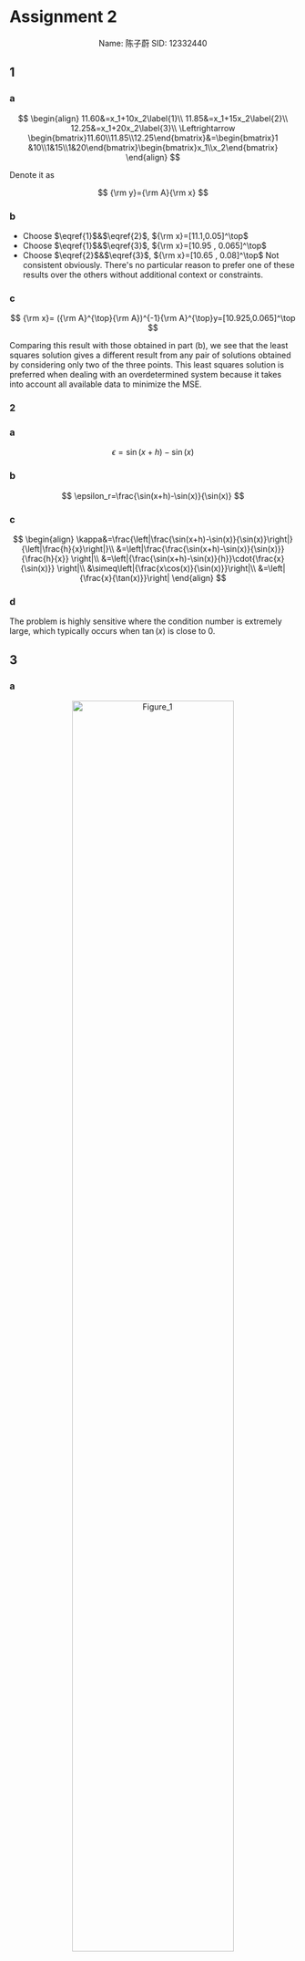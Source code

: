 # Assignment 2

<center>Name: 陈子蔚	SID: 12332440</center>

## 1

### a

$$
\begin{align}
11.60&=x_1+10x_2\label{1}\\
11.85&=x_1+15x_2\label{2}\\
12.25&=x_1+20x_2\label{3}\\
\Leftrightarrow \begin{bmatrix}11.60\\11.85\\12.25\end{bmatrix}&=\begin{bmatrix}1 &10\\1&15\\1&20\end{bmatrix}\begin{bmatrix}x_1\\x_2\end{bmatrix}
\end{align}
$$

Denote it as

$$
{\rm y}={\rm A}{\rm x}
$$

### b

- Choose $\eqref{1}$&$\eqref{2}$, ${\rm x}=[11.1,0.05]^\top$
- Choose $\eqref{1}$&$\eqref{3}$, ${\rm x}=[10.95 ,  0.065]^\top$
- Choose $\eqref{2}$&$\eqref{3}$, ${\rm x}=[10.65 ,  0.08]^\top$
Not consistent obviously. There's no particular reason to prefer one of these results over the others without additional context or constraints.

### c

$$
{\rm x}= ({\rm A}^{\top}{\rm A})^{-1}{\rm A}^{\top}y=[10.925,0.065]^\top
$$

Comparing this result with those obtained in part (b), we see that the least squares solution gives a different result from any pair of solutions obtained by considering only two of the three points. This least squares solution is preferred when dealing with an overdetermined system because it takes into account all available data to minimize the MSE.

### 2

### a

$$
\epsilon=\sin(x+h)-\sin(x)
$$

### b

$$
\epsilon_r=\frac{\sin(x+h)-\sin(x)}{\sin(x)}
$$

### c

$$
\begin{align}
\kappa&=\frac{\left|\frac{\sin(x+h)-\sin(x)}{\sin(x)}\right|}{\left|\frac{h}{x}\right|}\\
&=\left|\frac{\frac{\sin(x+h)-\sin(x)}{\sin(x)}}{\frac{h}{x}}
\right|\\
&=\left|{\frac{\sin(x+h)-\sin(x)}{h}}\cdot{\frac{x}{\sin(x)}}
\right|\\
&\simeq\left|{\frac{x\cos(x)}{\sin(x)}}\right|\\
&=\left|{\frac{x}{\tan(x)}}\right|
\end{align}
$$

### d

The problem is highly sensitive where the condition number is extremely large, which typically occurs when $\tan(x)$ is close to $0$.

## 3

### a

<center><img src=".\As1.assets\Figure_1.svg" alt="Figure_1" style="width:75%;" /></center>

### b

<center><img src=".\As1.assets\Figure_2.svg" alt="Figure_2" style="width:75%;" /></center>

## 4

### b

A tolerance such that it is less than the machine epsilon was used, which is a reasonable estimate for when to stop the series summation.

### Output

```log
# x_list: [1, -1, 5, -5, 10, -10, 15, -15, 20, -20]
19
19
37
37
53
53
68
68
83
83
# max order
[(1, 2.7182818284590455, 2.718281828459045, 4.440892098500626e-16),
(-1, 0.36787944117144245, 0.36787944117144233, 1.1102230246251565e-16), 
(5, 148.4131591025766, 148.4131591025766, 0.0), 
(-5, 0.006737946999084642, 0.006737946999085467, 8.248610128269718e-16), 
(10, 22026.465794806714, 22026.465794806718, 3.637978807091713e-12), 
(-10, 4.5399929670419935e-05, 4.5399929762484854e-05, 9.206491905638936e-14), 
(15, 3269017.3724721107, 3269017.3724721107, 0.0), 
(-15, 3.059100025508472e-07, 3.059023205018258e-07, 7.682049021416746e-12), 
(20, 485165195.40979046, 485165195.4097903, 1.7881393432617188e-07), 
(-20, 6.147561848704381e-09, 2.061153622438558e-09, 4.086408226265824e-09)]
# [(x, my_exp, builtin_exp, error)]
```

## 5

$$
\begin{align}
\lVert x\rVert_1&=\sum_{1\le i\le n}{|x_i|}\\
\lVert x\rVert_2&=\sqrt{\sum_{1\le i\le n}{|x_i|^2}}\\
\lVert x\rVert_\infty&=\max_{1\le i\le n}{|x_i|}
\end{align}
$$

Notice that,
$$
\forall i,|x_i|\le\sum_{1\le i\le n}{|x_i|}=\lVert x\rVert_1
$$
As for the 1st inequality,
$$
\begin{align}
\lVert x\rVert_2^2&=\sum_{1\le i\le n}{|x_i|^2}=\sum_{1\le i\le n}{|x_i|\cdot |x_i|}\\
&\le \sum_{1\le i\le n}{|x_i|\cdot \lVert x\rVert_1}=\lVert x\rVert_1\cdot\sum_{1\le i\le n}{|x_i|}=\lVert x\rVert_1^2\\
\end{align}
$$
Since $\lVert x\rVert_2\ge0\wedge\lVert x\rVert_1\ge0$,
$$
\lVert x\rVert_2\le\lVert x\rVert_1
$$
Then,
$$
\begin{align}
\lVert x\rVert_1=\sum_{1\le i\le n}{|x_i|}=x^\top[1,\cdots,1]^\top\le \lVert x\rVert_2\cdot\lVert [1,\cdots,1]^\top\rVert_2=\sqrt{n}\lVert x\rVert_2
\end{align}
$$
Thus, 
$$
\lVert x\rVert_2\le\lVert x\rVert_1\le\sqrt{n}\lVert x\rVert_2
$$
As for the 2nd inequality, suppose $j=\arg{\max_{0\le i \le n}{|x_i|}}$,
$$
\lVert x\rVert_\infty^2=x_j^2\le\sum_{1\le i\le n, i\neq j}{x_i}^2+x_j^2=\sum_{1\le i\le n}{x_i}^2=\lVert x\rVert_2^2
$$
That is,
$$
\lVert x\rVert_\infty \le\lVert x\rVert_2
$$
Notice that,
$$
\forall i,|x_i|\le|x_j|
$$
Then,
$$
\lVert x\rVert_2=\sqrt{\sum_{1\le i\le n}{|x_i|^2}}\le \sqrt{\sum_{1\le i\le n}{|x_j|^2}}=\sqrt{n|x_j|^2}=\sqrt{n}|x_j|=\sqrt{n}\lVert x\rVert_\infty
$$


## 6

### a&b

$$
\left[\begin{array}{ccc|c}
1 & 1 & 0 & 2\\
1 & 2 & 1 & 4\\
1 & 3 & 2 & 6
\end{array}\right]
\xrightarrow{r_2-r_1,r_3-r_1}
\left[\begin{array}{ccc|c}
1 & 1 & 0 & 2\\
0 & 1 & 1 & 2\\
0 & 2 & 2 & 4
\end{array}\right]
\xrightarrow{r_2-\frac{1}{2}r_3}
\left[\begin{array}{ccc|c}
1 & 1 & 0 & 2\\
0 & 1 & 1 & 2\\
0 & 0 & 0 & 0
\end{array}\right]
$$

There are only 2 pivots in  $A$ and $b\in c(A)$ since $x=[1,1,1]^\top$ is a possible solution.

Thus, $A$ is singular and there are infinite solutions to $Ax=b$.

### c

$$
\begin{align}
\lVert A\rVert_1&=\max_{1\le j\le n }{\lVert A_{(:,j)}\rVert_1}=6\\
\lVert A\rVert_\infty&=\max_{1\le i\le n }{\lVert A_{(i,:)}\rVert_1}=6
\end{align}
$$

### d

Since $A$ is singular,
$$
\text{cond}(A)=\infty
$$

## 7

### a

Note that $L$ here is the $L^{-1}$ in the slide.
$$
\begin{align}
U&=L_mP_m\cdots L_1P_1A=LPA\\
P&=P_m\cdots P_1\\
L&=L_mP_m\cdots L_1P_1P^\top
\end{align}
$$

### b

$$
\begin{align}
Ax=b&\Leftrightarrow LPAx=\textcolor{blue}{Ux=LPb}\\
A[x_1, \cdots, x_n]=[b_1,\cdots, b_n]&\Leftrightarrow I=[e_1,\cdots,c_n]=AA^{-1}
\end{align}
$$

### c

$$
\text{cond}(A)=\lVert A\rVert\lVert A^{-1}\rVert
$$

### Output

```log
# P
[[0. 1. 0.]
 [0. 0. 1.]
 [1. 0. 0.]]
# L
[[ 1.    0.    0.  ]
 [-1.    1.    0.  ]
 [ 0.25 -0.5   1.  ]]
# U
[[4.  4.  2. ]
 [0.  2.  2. ]
 [0.  0.  0.5]]
# A_inv
[[ 1.   1.  -1. ]
 [-2.  -1.   1.5]
 [ 2.   0.5 -1. ]]
# A_inv @ A
[[1. 0. 0.]
 [0. 1. 0.]
 [0. 0. 1.]]
# cond_1
60.0
# cond_inf
63.0
```

## 8

The code of `LPU_factorization` and `Ux_equal_b_solution` in [7](# 7) is also used here. Moreover, the package `scipy` is used to check the correctness.

### Output

```log
[-28.28427125  20.          10.         -30.          14.14213562
  20.           0.         -30.           7.07106781  25.
  20.         -35.35533906  25.        ]
[ 0.00000000e+00  0.00000000e+00 -3.55271368e-15 -1.77635684e-15
  0.00000000e+00  0.00000000e+00  8.88178420e-16  0.00000000e+00
  0.00000000e+00  0.00000000e+00  8.88178420e-16  4.44089210e-15
  7.10542736e-15]
# solutions by the manual program
[-28.28427125  20.          10.         -30.          14.14213562
  20.           0.         -30.           7.07106781  25.
  20.         -35.35533906  25.        ]
[ 0.00000000e+00  0.00000000e+00 -3.55271368e-15 -1.77635684e-15
  0.00000000e+00  0.00000000e+00  8.88178420e-16  0.00000000e+00
  0.00000000e+00  0.00000000e+00  8.88178420e-16  4.44089210e-15
  0.00000000e+00]
# solutions by scipy
```
